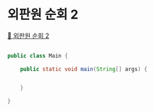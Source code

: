 # 외판원 순회 2
[:link: 외판원 순회 2](https://www.acmicpc.net/problem/10971)
```java
 
public class Main {
	
	public static void main(String[] args) {


	}
 
}
```
